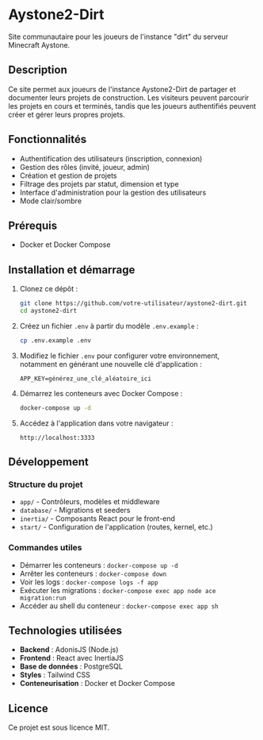 # Aystone2-Dirt

Site communautaire pour les joueurs de l'instance "dirt" du serveur Minecraft Aystone.

## Description

Ce site permet aux joueurs de l'instance Aystone2-Dirt de partager et documenter leurs projets de construction. Les visiteurs peuvent parcourir les projets en cours et terminés, tandis que les joueurs authentifiés peuvent créer et gérer leurs propres projets.

## Fonctionnalités

- Authentification des utilisateurs (inscription, connexion)
- Gestion des rôles (invité, joueur, admin)
- Création et gestion de projets
- Filtrage des projets par statut, dimension et type
- Interface d'administration pour la gestion des utilisateurs
- Mode clair/sombre

## Prérequis

- Docker et Docker Compose

## Installation et démarrage

1. Clonez ce dépôt :
   ```bash
   git clone https://github.com/votre-utilisateur/aystone2-dirt.git
   cd aystone2-dirt
   ```

2. Créez un fichier `.env` à partir du modèle `.env.example` :
   ```bash
   cp .env.example .env
   ```

3. Modifiez le fichier `.env` pour configurer votre environnement, notamment en générant une nouvelle clé d'application :
   ```
   APP_KEY=générez_une_clé_aléatoire_ici
   ```

4. Démarrez les conteneurs avec Docker Compose :
   ```bash
   docker-compose up -d
   ```

5. Accédez à l'application dans votre navigateur :
   ```
   http://localhost:3333
   ```

## Développement

### Structure du projet

- `app/` - Contrôleurs, modèles et middleware
- `database/` - Migrations et seeders
- `inertia/` - Composants React pour le front-end
- `start/` - Configuration de l'application (routes, kernel, etc.)

### Commandes utiles

- Démarrer les conteneurs : `docker-compose up -d`
- Arrêter les conteneurs : `docker-compose down`
- Voir les logs : `docker-compose logs -f app`
- Exécuter les migrations : `docker-compose exec app node ace migration:run`
- Accéder au shell du conteneur : `docker-compose exec app sh`

## Technologies utilisées

- **Backend** : AdonisJS (Node.js)
- **Frontend** : React avec InertiaJS
- **Base de données** : PostgreSQL
- **Styles** : Tailwind CSS
- **Conteneurisation** : Docker et Docker Compose

## Licence

Ce projet est sous licence MIT.